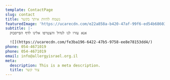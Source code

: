 ```yaml
---
template: ContactPage
slug: contact
title: נשמח להיות איתך בקשר
featuredImage: 'https://ucarecdn.com/e22a858a-b420-47af-99f6-ed54b6860333/'
subtitle: |-
  אנא עזרו לנו לגדול והצטרפו אלינו לדף הפייסבוק 

  ![](https://ucarecdn.com/fe3ba196-6422-47b5-9758-ee8e78153dd4/)
phone: 054-4671019
phone: 054-4671019
email: info@allergyisrael.org.il
meta:
  description: This is a meta description.
  title: צור קשר
---
```

#
